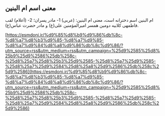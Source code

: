 ## معنی اسم ام البنین


ام البنین اسم دخترانه است، معنی ام البنین: (عربی) 1- مادر پسران؛ 2- (اَعلام) لقب فاطمهی کلابیه دومین همسر امیرالمؤمنین علی(ع) و مادر حضرت عباس‌(ع).

[https://esmdoni.ir/%d9%85%d8%b9%d9%86%db%8c-%d8%a7%d8%b3%d9%85-%d8%a7%d9%85-%d8%a7%d9%84%d8%a8%d9%86%db%8c%d9%86/?utm_source=rss&utm_medium=rss&utm_campaign=%25d9%2585%25d8%25b9%25d9%2586%25db%258c-%25d8%25a7%25d8%25b3%25d9%2585-%25d8%25a7%25d9%2585-%25d8%25a7%25d9%2584%25d8%25a8%25d9%2586%25db%258c%25d9%2586](https://esmdoni.ir/%d9%85%d8%b9%d9%86%db%8c-%d8%a7%d8%b3%d9%85-%d8%a7%d9%85-%d8%a7%d9%84%d8%a8%d9%86%db%8c%d9%86/?utm_source=rss&utm_medium=rss&utm_campaign=%25d9%2585%25d8%25b9%25d9%2586%25db%258c-%25d8%25a7%25d8%25b3%25d9%2585-%25d8%25a7%25d9%2585-%25d8%25a7%25d9%2584%25d8%25a8%25d9%2586%25db%258c%25d9%2586) 
